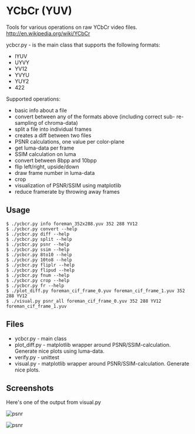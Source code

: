 YCbCr (YUV)
===========

Tools for various operations on raw YCbCr video files.
http://en.wikipedia.org/wiki/YCbCr

ycbcr.py - is the main class that supports the following formats:

* IYUV
* UYVY
* YV12
* YVYU
* YUY2
* 422

Supported operations:

* basic info about a file
* convert between any of the formats above (including correct sub- re-sampling of chroma-data)
* split a file into individual frames
* creates a diff between two files
* PSNR calculations, one value per color-plane
* get luma-data per frame
* SSIM calculation on luma
* convert between 8bpp and 10bpp
* flip left/right, upside/down
* draw frame number in luma-data
* crop
* visualization of PSNR/SSIM using matplotlib
* reduce framerate by throwing away frames

Usage
-----

	$ ./ycbcr.py info foreman_352x288.yuv 352 288 YV12
	$ ./ycbcr.py convert --help
	$ ./ycbcr.py diff --help
	$ ./ycbcr.py split --help
	$ ./ycbcr.py psnr --help
	$ ./ycbcr.py ssim --help
	$ ./ycbcr.py 8to10 --help
	$ ./ycbcr.py 10to8 --help
	$ ./ycbcr.py fliplr --help
	$ ./ycbcr.py flipud --help
	$ ./ycbcr.py fnum --help
	$ ./ycbcr.py crop --help
	$ ./ycbcr.py fr --help
	$ ./plot_diff.py foreman_cif_frame_0.yuv foreman_cif_frame_1.yuv 352 288 YV12
	$ ./visual.py psnr_all foreman_cif_frame_0.yuv 352 288 YV12 foreman_cif_frame_1.yuv
Files
-----

* ycbcr.py - main class
* plot_diff.py - matplotlib wrapper around PSNR/SSIM-calculation. Generate nice plots using luma-data.
* verify.py - unittest
* visual.py - matplotlib wrapper around PSNR/SSIM-calculation. Generate nice plots.

Screenshots
-----------

Here's one of the output from visual.py

![psnr](figgis.github.com/yuv-tools/figure_1.png)

![psnr](http://figgis.github.io/yuv-tools/figure_1.png)

